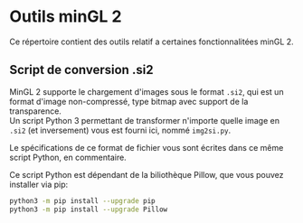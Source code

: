 # Outils minGL 2
Ce répertoire contient des outils relatif a certaines fonctionnalitées minGL 2.

## Script de conversion .si2
MinGL 2 supporte le chargement d'images sous le format ``.si2``, qui est un format d'image non-compressé, type bitmap avec support de la transparence.  
Un script Python 3 permettant de transformer n'importe quelle image en ``.si2`` (et inversement) vous est fourni ici, nommé ``img2si.py``.

Le spécifications de ce format de fichier vous sont écrites dans ce même script Python, en commentaire.

Ce script Python est dépendant de la biliothèque Pillow, que vous pouvez installer via pip:
```sh
python3 -m pip install --upgrade pip
python3 -m pip install --upgrade Pillow
```
